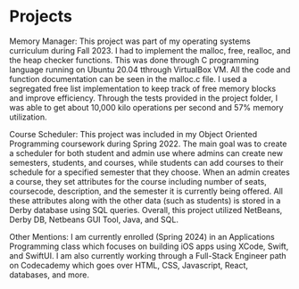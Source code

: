 # Projects

Memory Manager: This project was part of my operating systems curriculum during Fall 2023. I had to implement the malloc, free, realloc, and the heap checker functions. This was done through C programming language running on Ubuntu 20.04 tthrough VirtualBox VM. All the code and function documentation can be seen in the malloc.c file.  I used a segregated free list implementation to keep track of free memory blocks and improve efficiency. Through the tests provided in the project folder, I was able to get about 10,000 kilo operations per second and 57% memory utilization.

Course Scheduler: This project was included in my Object Oriented Programming coursework during Spring 2022. The main goal was to create a scheduler for both student and admin use where admins can create new semesters, students, and courses, while students can add courses to their schedule for a specified semester that they choose. When an admin creates a course, they set attributes for the course including number of seats, coursecode, description, and the semester it is currently being offered. All these attributes along with the other data (such as students) is stored in a Derby database using SQL queries. Overall, this project utilized NetBeans, Derby DB, Netbeans GUI Tool, Java, and SQL.

Other Mentions: I am currently enrolled (Spring 2024) in an Applications Programming class which focuses on building iOS apps using XCode, Swift, and SwiftUI. I am also currently working through a Full-Stack Engineer path on Codecademy which goes over HTML, CSS, Javascript, React, databases, and more. 
